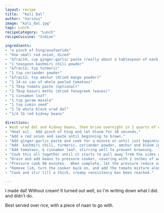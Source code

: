 ```yaml
---
layout: recipe
title:  "Kali Dal"
author: "Various"
image: "kali_dal.jpg"
tags: Lunch
recipeCategory: "Lunch"
recipeCuisine: "Indian"

ingredients:
- "a pinch of hing/asafoetida"
- "One small red onion, diced"
- "&frac14; cup ginger-garlic paste (really about a tablespoon of each and two tablespoons of water)"
- "1 teaspoon kashmiri chili powder"
- "&frac12; tsp turmeric"
- "1 tsp coriander powder"
- "&frac12; tsp amchur (dried mango powder)"
- "1 14-oz can of whole peeled tomatoes"
- "1 Tbsp tomato paste (optional)"
- "2 Tbsp kasuri methi (dried fenugreek leaves)"
- "1 cinnamon leaf"
- "1 tsp garam masala"
- "1 tsp cumin seed"
- "1 lb whole black urad dal"
- "1/4 lb red kidney beans"

directions:
- Wash urad dal and kidney beans, then brine overnight in 2 quarts of water with 3 tablespoons of kosher salt dissolved into it."
- "Heat oil.  Add pinch of hing and let bloom for 30 seconds."
- "Add a red onion and sauté until beginning to brown."
- "Add ginger-garlic paste and cook for a minute or until just beginning to stick."
- "Add  kashmiri chili, turmeric, coriander powder, amchur and bloom in the hot oil."
- "Add tomatoes, & cinnamon leaf, stirring well to prevent browning.  If you have some tomato paste, add it now"
- "Cook this all together until it starts to pull away from the sides of the pan.  You’ll have around a pint and a half.  You can chill this overnight in the fridge."
- "Drain and add beans to pressure cooker, covering with 2 inches of water.  Add a big pinch of salt."
- "Pressure cook 90 minutes.  When complete, let the pressure reduce naturally (though rapidly releasing won't kill anything)"
- "Remove lid, turn the cooker back on, and add the tomato mixture along with a fat teaspoon of garam masala and cumin seed.  If you want to be motivated, you can bloom this in some hot ghee before adding."
- "Cook and stir till a thick, creamy consistency has been reached."

---
```


I made dal!  Without cream!  It turned out well, so I'm writing down what I did. and didn't do.

Best served over rice, with a piece of naan to go with.  
